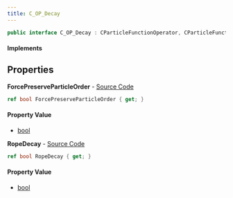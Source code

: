 ```yaml
---
title: C_OP_Decay
---
```


```csharp
public interface C_OP_Decay : CParticleFunctionOperator, CParticleFunction, ISchemaClass<CParticleFunction>, ISchemaClass<CParticleFunctionOperator>, ISchemaClass<C_OP_Decay>, ISchemaField, ISchemaClass, INativeHandle
```

#### Implements

## Properties

**ForcePreserveParticleOrder** - [Source Code](https://github.com/swiftly-solution/swiftlys2/blob/main/managed/src/SwiftlyS2.Generated/Schemas/Interfaces/C_OP_Decay.cs#L18)

```csharp
ref bool ForcePreserveParticleOrder { get; }
```

#### Property Value

- [bool](https://learn.microsoft.com/dotnet/api/system.boolean)

**RopeDecay** - [Source Code](https://github.com/swiftly-solution/swiftlys2/blob/main/managed/src/SwiftlyS2.Generated/Schemas/Interfaces/C_OP_Decay.cs#L16)

```csharp
ref bool RopeDecay { get; }
```

#### Property Value

- [bool](https://learn.microsoft.com/dotnet/api/system.boolean)

